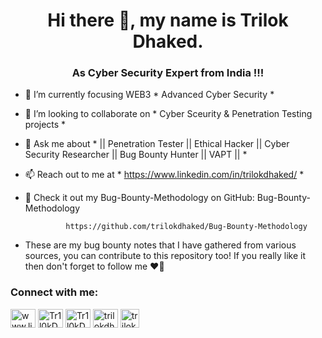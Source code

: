 <h1 align="center">Hi there 👋, my name is Trilok Dhaked.</h1>
<h3 align="center">As Cyber Security Expert from India !!!</h3>

- 🌱 I’m currently focusing  WEB3 * Advanced Cyber Security *

- 👯 I’m looking to collaborate on * Cyber Sceurity & Penetration Testing projects *

- 💬 Ask me about * || Penetration Tester || Ethical Hacker || Cyber Security Researcher || Bug Bounty Hunter || VAPT || *

- 📫 Reach out to me at * https://www.linkedin.com/in/trilokdhaked/ *
  
- 🔗 Check it out my Bug-Bounty-Methodology on GitHub: Bug-Bounty-Methodology 

               https://github.com/trilokdhaked/Bug-Bounty-Methodology

-  These are my bug bounty notes that I have gathered from various sources, you can contribute to this repository too! If you really like it then don't forget to follow me ❤🙏



<h3 align="left">Connect with me:</h3>
<p align="left">
  <a href="https://linkedin.com/in/trilokdhaked" target="blank"><img align="center" src="https://raw.githubusercontent.com/rahuldkjain/github-profile-readme-generator/master/src/images/icons/Social/linked-in-alt.svg" alt="www.linkedin.com/in/trilokdhaked" height="30" width="40" /></a>
<a href="https://twitter.com/Tr1l0kDh4k3d" target="blank"><img align="center" src="https://raw.githubusercontent.com/rahuldkjain/github-profile-readme-generator/master/src/images/icons/Social/twitter.svg" alt="Tr1l0kDh4k3d" height="30" width="40" /></a>
<a href="https://instagram.com/Tr1l0kDh4k3d" target="blank"><img align="center" src="https://raw.githubusercontent.com/rahuldkjain/github-profile-readme-generator/master/src/images/icons/Social/instagram.svg" alt="Tr1l0kDh4k3d" height="30" width="40" /></a>
  <a href="https://medium.com/@trilokdhaked" target="blank"><img align="center" src="https://raw.githubusercontent.com/rahuldkjain/github-profile-readme-generator/master/src/images/icons/Social/medium.svg" alt="trilokdhaked" height="30" width="40" /></a>
   <a href="https://linktr.ee/Trilokdhakedofficial" target="blank"><img align="center" src="https://logowik.com/content/uploads/images/linktree-new-2022-favicon8503.logowik.com.webp" alt="trilokdhakedofficial" height="30" width="30" /></a>

</p>
